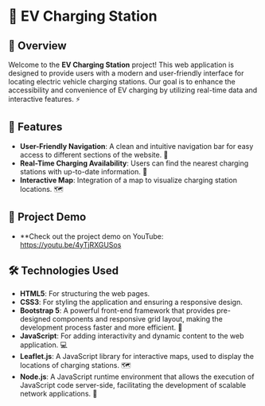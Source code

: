 # 🚗 EV Charging Station

## 🌟 Overview

Welcome to the **EV Charging Station** project! This web application is designed to provide users with a modern and user-friendly interface for locating electric vehicle charging stations. Our goal is to enhance the accessibility and convenience of EV charging by utilizing real-time data and interactive features. ⚡

## 🚀 Features

- **User-Friendly Navigation**: A clean and intuitive navigation bar for easy access to different sections of the website. 🧭
- **Real-Time Charging Availability**: Users can find the nearest charging stations with up-to-date information. 📍
- **Interactive Map**: Integration of a map to visualize charging station locations. 🗺️

## 🎥 Project Demo
- **Check out the project demo on YouTube: https://youtu.be/4yTjRXGUSos

## 🛠️ Technologies Used

- **HTML5**: For structuring the web pages.
- **CSS3**: For styling the application and ensuring a responsive design.
- **Bootstrap 5**: A powerful front-end framework that provides pre-designed components and responsive grid layout, making the development process faster and more efficient. 🎨
- **JavaScript**: For adding interactivity and dynamic content to the web application. 💻
- **Leaflet.js**: A JavaScript library for interactive maps, used to display the locations of charging stations. 🗺️
- **Node.js**: A JavaScript runtime environment that allows the execution of JavaScript code server-side, facilitating the development of scalable network applications. 🚀
